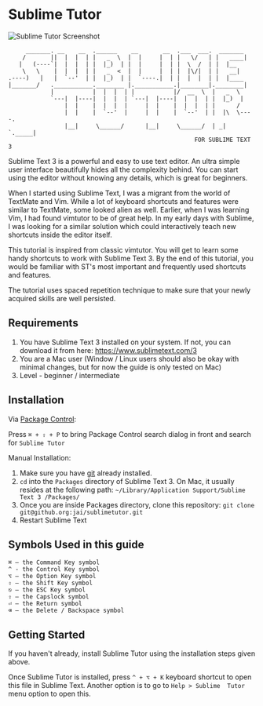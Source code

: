 Sublime Tutor
==============

![Sublime Tutor Screenshot](https://raw.githubusercontent.com/jaipandya/SublimeTutor/gh-pages/images/screenshots/sublimetutor1.jpg)

         _______. __    __  .______    __       __  .___  ___.  _______    
        /       ||  |  |  | |   _  \  |  |     |  | |   \/   | |   ____|   
       |   (----`|  |  |  | |  |_)  | |  |     |  | |  \  /  | |  |__      
        \   \    |  |  |  | |   _  <  |  |     |  | |  |\/|  | |   __|     
    .----)   |   |  `--'  | |  |_)  | |  `----.|  | |  |  |  | |  |____    
    |_______/   .___________.________ |.___________.|________|.________|   
                |           |  |  |  | |           |/  __  \  |   _  \     
                `---|  |----|  |  |  | `---|  |----|  |  |  | |  |_)  |    
                    |  |    |  |  |  |     |  |    |  |  |  | |      /     
                    |  |    |  `--'  |     |  |    |  `--'  | |  |\  \----.
                    |__|     \______/      |__|     \______/  | _| `._____|
                                                         FOR SUBLIME TEXT 3         

Sublime Text 3 is a powerful and easy to use text editor. An ultra simple user
interface beautifully hides all the complexity behind. You can start using the
editor without knowing any details, which is great for beginners.

When I started using Sublime Text, I was a migrant from the world of TextMate
and Vim. While a lot of keyboard shortcuts and features were similar to
TextMate, some looked alien as well. Earlier, when I was learning Vim, I had
found vimtutor to be of great help. In my early days with Sublime, I was
looking for a similar solution which could interactively teach new shortcuts 
inside the editor itself.

This tutorial is inspired from classic vimtutor. You will get to learn
some handy shortcuts to work with Sublime Text 3. By the end of this tutorial,
you would be familiar with ST's most important and frequently used shortcuts 
and features.

The tutorial uses spaced repetition technique to make sure that your newly 
acquired skills are well persisted.

Requirements
-------------

1. You have Sublime Text 3 installed on your system. If not, you can download
   it from here: https://www.sublimetext.com/3
2. You are a Mac user (Window / Linux users should also be okay with minimal 
   changes, but for now the guide is only tested on Mac)
3. Level - beginner / intermediate

Installation
-------------

Via [Package Control](https://Sublime.wbond.net/):

Press `⌘ + ⇧ + P` to bring Package Control search dialog in front and search
for `Sublime Tutor`

Manual Installation:

1. Make sure you have [git][1] already installed.
2. `cd` into the `Packages` directory of Sublime Text 3. On Mac, it usually 
   resides at the following path: `~/Library/Application Support/Sublime Text 3
   /Packages/`
3. Once you are inside Packages directory, clone this repository:
   `git clone git@github.org:jai/sublimetutor.git`
4. Restart Sublime Text


Symbols Used in this guide
---------------------------

    ⌘ – the Command Key symbol
    ^ - the Control Key symbol
    ⌥ – the Option Key symbol
    ⇧ – the Shift Key symbol
    ⎋ – the ESC Key symbol
    ⇪ – the Capslock symbol
    ⏎ – the Return symbol
    ⌫ – the Delete / Backspace symbol

Getting Started
----------------

If you haven't already, install Sublime Tutor using the installation steps
given above.

Once Sublime Tutor is installed, press `^ + ⌥ + K` keyboard shortcut to open
this file in Sublime Text. Another option is to go to `Help > Sublime 
Tutor` menu option to open this.

[1]: https://git-scm.com/ "Git is a version control system"
